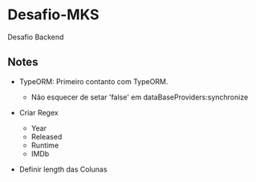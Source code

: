# Desafio-MKS

Desafio Backend

## Notes

- TypeORM: Primeiro contanto com TypeORM.
	- Não esquecer de setar 'false' em dataBaseProviders:synchronize

- Criar Regex
	- Year
	- Released
	- Runtime
	- IMDb

- Definir length das Colunas